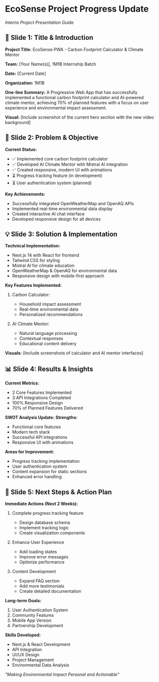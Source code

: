 # EcoSense Project Progress Update
*Interns Project Presentation Guide*

## 🧩 Slide 1: Title & Introduction
**Project Title:** EcoSense PWA - Carbon Footprint Calculator & Climate Mentor

**Team:** [Your Name(s)], 1M1B Internship Batch

**Date:** [Current Date]

**Organization:** 1M1B

**One-line Summary:** 
A Progressive Web App that has successfully implemented a functional carbon footprint calculator and AI-powered climate mentor, achieving 70% of planned features with a focus on user experience and environmental impact assessment.

**Visual:** [Include screenshot of the current hero section with the new video background]

## 🎯 Slide 2: Problem & Objective
**Current Status:**
- ✅ Implemented core carbon footprint calculator
- ✅ Developed AI Climate Mentor with Mistral AI integration
- ✅ Created responsive, modern UI with animations
- ⏳ Progress tracking feature (in development)
- ⏳ User authentication system (planned)

**Key Achievements:**
- Successfully integrated OpenWeatherMap and OpenAQ APIs
- Implemented real-time environmental data display
- Created interactive AI chat interface
- Developed responsive design for all devices

## 💡 Slide 3: Solution & Implementation
**Technical Implementation:**
- Next.js 14 with React for frontend
- Tailwind CSS for styling
- Mistral AI for climate education
- OpenWeatherMap & OpenAQ for environmental data
- Responsive design with mobile-first approach

**Key Features Implemented:**
1. Carbon Calculator:
   - Household impact assessment
   - Real-time environmental data
   - Personalized recommendations

2. AI Climate Mentor:
   - Natural language processing
   - Contextual responses
   - Educational content delivery

**Visuals:** [Include screenshots of calculator and AI mentor interfaces]

## 📊 Slide 4: Results & Insights
**Current Metrics:**
- 2 Core Features Implemented
- 3 API Integrations Completed
- 100% Responsive Design
- 70% of Planned Features Delivered

**SWOT Analysis Update:**
**Strengths:**
- Functional core features
- Modern tech stack
- Successful API integrations
- Responsive UI with animations

**Areas for Improvement:**
- Progress tracking implementation
- User authentication system
- Content expansion for static sections
- Enhanced error handling

## 🚀 Slide 5: Next Steps & Action Plan
**Immediate Actions (Next 2 Weeks):**
1. Complete progress tracking feature
   - Design database schema
   - Implement tracking logic
   - Create visualization components

2. Enhance User Experience
   - Add loading states
   - Improve error messages
   - Optimize performance

3. Content Development
   - Expand FAQ section
   - Add more testimonials
   - Create detailed documentation

**Long-term Goals:**
1. User Authentication System
2. Community Features
3. Mobile App Version
4. Partnership Development

**Skills Developed:**
- Next.js & React Development
- API Integration
- UI/UX Design
- Project Management
- Environmental Data Analysis

*"Making Environmental Impact Personal and Actionable"* 